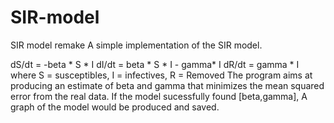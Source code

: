# SIR-model
SIR model remake
A simple implementation of the SIR model. 

  dS/dt   = -beta * S * I
  dI/dt   = beta  * S * I  - gamma* I
  dR/dt   = gamma * I  
  where S = susceptibles, I = infectives, R = Removed
The program aims at producing an estimate of beta and gamma that minimizes the mean squared error from the real data.
If the model sucessfully found [beta,gamma], A graph of the model would be produced and saved.
